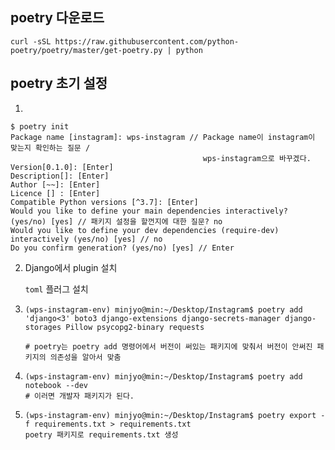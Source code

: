 ## poetry 다운로드

```
curl -sSL https://raw.githubusercontent.com/python-poetry/poetry/master/get-poetry.py | python
```



## poetry 초기 설정

1. 

```
$ poetry init 
Package name [instagram]: wps-instagram // Package name이 instagram이 맞는지 확인하는 질문 / 
										   wps-instagram으로 바꾸겠다.
Version[0.1.0]: [Enter]
Description[]: [Enter]
Author [~~]: [Enter]
Licence [] : [Enter]
Compatible Python versions [^3.7]: [Enter]
Would you like to define your main dependencies interactively? (yes/no) [yes] // 패키지 설정을 할껀지에 대한 질문? no
Would you like to define your dev dependencies (require-dev) interactively (yes/no) [yes] // no 
Do you confirm generation? (yes/no) [yes] // Enter
```



2. Django에서 plugin 설치

   `toml` 플러그 설치





3. ```
   (wps-instagram-env) minjyo@min:~/Desktop/Instagram$ poetry add 'django<3' boto3 django-extensions django-secrets-manager django-storages Pillow psycopg2-binary requests
   
   # poetry는 poetry add 명령어에서 버전이 써있는 패키지에 맞춰서 버전이 안써진 패키지의 의존성을 알아서 맞춤
   ```



4. ```
   (wps-instagram-env) minjyo@min:~/Desktop/Instagram$ poetry add notebook --dev
   # 이러면 개발자 패키지가 된다.
   ```

   



5. ```
   (wps-instagram-env) minjyo@min:~/Desktop/Instagram$ poetry export -f requirements.txt > requirements.txt 
   poetry 패키지로 requirements.txt 생성
   ```

   